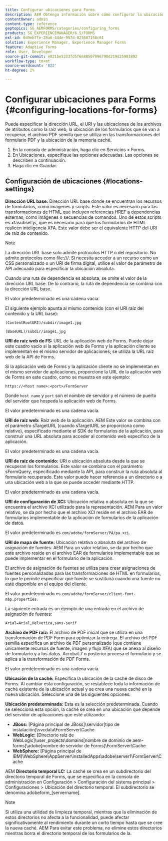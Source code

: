 ```yaml
---
title: Configurar ubicaciones para Forms
description: AEM Obtenga información sobre cómo configurar la ubicación del formulario. Puede especificar las ubicaciones de archivo del atributo, la ubicación del formulario, el archivo del PDF semilla y la ubicación de la caché.
contentOwner: admin
content-type: reference
geptopics: SG_AEMFORMS/categories/configuring_forms
products: SG_EXPERIENCEMANAGER/6.5/FORMS
exl-id: 0d9eb7fe-28a6-444e-957d-023687158c61
solution: Experience Manager, Experience Manager Forms
feature: Adaptive Forms
role: User, Developer
source-git-commit: e821be5233fd5f6688507096790d219d25903892
workflow-type: tm+mt
source-wordcount: '822'
ht-degree: 2%

---
```


# Configurar ubicaciones para Forms {#configuring-locations-for-forms}

Puede especificar la dirección URL, el URI y las ubicaciones de los archivos de atributos como la raíz web, la ubicación de los formularios que se van a recuperar, el archivo PDF semilla que se utiliza en las transformaciones del formulario PDF y la ubicación de la memoria caché.

1. En la consola de administración, haga clic en Servicios > Forms.
1. En Ubicaciones, especifique las opciones adecuadas. Las opciones se describen a continuación.
1. Haga clic en Guardar.

## Configuración de ubicaciones {#locations-settings}

**Dirección URL base:** Dirección URL base donde se encuentran los recursos de formularios, como imágenes y scripts. Este valor es necesario para las transformaciones de HTML que incluyen referencias HREF a dependencias externas, como imágenes o secuencias de comandos. Uno de estos scripts es xfasubset.js, que es necesario para que los formularios de HTML realicen inteligencia XFA. Este valor debe ser el equivalente HTTP del URI de raíz de contenido.

>[!NOTE]
>
>La dirección URL base solo admite protocolos HTTP o del repositorio. No admite protocolos como file:///. Si necesita acceder a un recurso como un CSS personalizado o un URI de firma digital, utilice el valor de parámetro de API adecuado para especificar la ubicación absoluta.

Cuando una ruta de dependencia es absoluta, se omite el valor de la dirección URL base. De lo contrario, la ruta de dependencia se combina con la dirección URL base.

El valor predeterminado es una cadena vacía.

El siguiente ejemplo apunta al mismo contenido (con el URI raíz del contenido y la URL base):

`(ContentRootURI)/subdir/image1.jpg`

`(BaseURL)/subdir/image1.jpg`

**URI de raíz web de FS:** URL de la aplicación web de Forms. Puede dejar este cuadro vacío si la aplicación web de Forms y la aplicación cliente se implementan en el mismo servidor de aplicaciones; se utiliza la URL raíz web de la API de Forms.

Si la aplicación web de Forms y la aplicación cliente no se implementan en el mismo servidor de aplicaciones, proporcione la URL de la aplicación web de Forms en este cuadro, como se muestra en este ejemplo:

`https://<host name>:<port>/FormServer`

Donde `host name` y `port` son el nombre de servidor y el número de puerto del servidor que hospeda la aplicación web de Forms.

El valor predeterminado es una cadena vacía.

**URI de raíz web:** Raíz web de la aplicación. AEM Este valor se combina con el parámetro sTargetURL (cuando sTargetURL se proporciona como relativo), especificado mediante el SDK de formularios de la aplicación, para construir una URL absoluta para acceder al contenido web específico de la aplicación.

El valor predeterminado es una cadena vacía.

**URI de raíz de contenido:** URI o ubicación absoluta desde la que se recuperan los formularios. Este valor se combina con el parámetro sFormQuery, especificado mediante la API, para construir la ruta absoluta al formulario recuperado. Este valor puede hacer referencia a un directorio o a una ubicación web a la que se puede acceder mediante HTTP.

El valor predeterminado es una cadena vacía.

**URI de configuración de XCI:** Ubicación relativa o absoluta en la que se encuentra el archivo XCI utilizado para la representación. AEM Para un valor relativo, se da por hecho que el archivo XCI reside en el archivo EAR de formularios implementable de la aplicación de formularios de la aplicación de datos.

El valor predeterminado es `com/adobe/formServer/PA/pa.xci`.

**URI de mapa de fuente:** Ubicación relativa o absoluta del archivo de asignación de fuentes. AEM Para un valor relativo, se da por hecho que este archivo reside en el archivo EAR de formularios implementable que se puede implementar en el formulario de la aplicación.

El archivo de asignación de fuentes se utiliza para crear asignaciones de fuentes personalizadas para las transformaciones de HTML en formularios, lo que le permite especificar qué fuente se sustituirá cuando una fuente no esté disponible en el equipo del cliente.

El valor predeterminado es `com/adobe/formServer/client-font-map.properties`.

La siguiente entrada es un ejemplo de una entrada en el archivo de asignación de fuentes:

`Arial=Arial,Helvetica,sans-serif`

**Archivo de PDF raíz:** El archivo de PDF inicial que se utiliza en una transformación de PDF Form para optimizar la entrega. El archivo del PDF semilla especifica un archivo de PDF personalizado (que contiene únicamente recursos de fuente, imagen y flujo XFA) que se anexa al diseño de formulario y a los datos. Acrobat 7 o posterior procesa el formulario y se aplica a la transformación de PDF Forms.

El valor predeterminado es una cadena vacía.

**Ubicación de la caché:** Especifica la ubicación de la caché de disco de Forms. Al cambiar esta configuración, se restablece toda la información de caché existente de la ubicación actual y se crea una nueva caché en la nueva ubicación. Seleccione una de las siguientes opciones:

**Ubicación predeterminada:** Esta es la selección predeterminada. Cuando se selecciona esta opción, la caché se crea en una ubicación que depende del servidor de aplicaciones que esté utilizando:

* **JBoss:** [Página principal de JBoss]\servidor\[tipo de instalación]\svcdata\FormServer\Cache
* **WebLogic:** [Directorio raíz de WebLogic]\user_projects\domains\[nombre de dominio de aem-forms]\adobe\[nombre de servidor de Forms]\FormServer\Cache
* **WebSphere:** [Página principal de IBM]\WebSphere\AppServer\installedApps\adobe\server1\FormServer\Cache

AEM **Directorio temporal LC:** La caché se crea en un subdirectorio del directorio temporal de Forms, que se especifica en la consola de administración en Configuración > Configuración del sistema principal > Configuraciones > Ubicación del directorio temporal. El subdirectorio se denomina adobeform_[servername].

>[!NOTE]
>
>Si utiliza una utilidad de limpieza temporal, mientras que la eliminación de estos directorios no afecta a la funcionalidad, puede afectar significativamente al rendimiento durante un corto tiempo hasta que se cree la nueva caché. AEM Para evitar este problema, no elimine estos directorios mientras borra el directorio temporal de los formularios de la.
